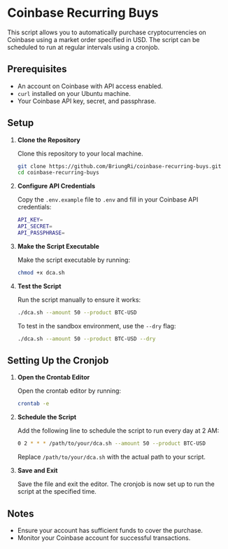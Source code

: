 # Coinbase Recurring Buys

This script allows you to automatically purchase cryptocurrencies on Coinbase using a market order specified in USD. The script can be scheduled to run at regular intervals using a cronjob.

## Prerequisites

- An account on Coinbase with API access enabled.
- `curl` installed on your Ubuntu machine.
- Your Coinbase API key, secret, and passphrase.

## Setup

1. **Clone the Repository**

   Clone this repository to your local machine.
   ```bash
   git clone https://github.com/BriungRi/coinbase-recurring-buys.git
   cd coinbase-recurring-buys
   ```

2. **Configure API Credentials**

   Copy the `.env.example` file to `.env` and fill in your Coinbase API credentials:
   ```bash
   API_KEY=
   API_SECRET=
   API_PASSPHRASE=
   ```

3. **Make the Script Executable**

   Make the script executable by running:
   ```bash
   chmod +x dca.sh
   ```

4. **Test the Script**

   Run the script manually to ensure it works:
   ```bash
   ./dca.sh --amount 50 --product BTC-USD
   ```

   To test in the sandbox environment, use the `--dry` flag:
   ```bash
   ./dca.sh --amount 50 --product BTC-USD --dry
   ```

## Setting Up the Cronjob

1. **Open the Crontab Editor**

   Open the crontab editor by running:
   ```bash
   crontab -e
   ```

2. **Schedule the Script**

   Add the following line to schedule the script to run every day at 2 AM:
   ```bash
   0 2 * * * /path/to/your/dca.sh --amount 50 --product BTC-USD
   ```

   Replace `/path/to/your/dca.sh` with the actual path to your script.

3. **Save and Exit**

   Save the file and exit the editor. The cronjob is now set up to run the script at the specified time.

## Notes

- Ensure your account has sufficient funds to cover the purchase.
- Monitor your Coinbase account for successful transactions.